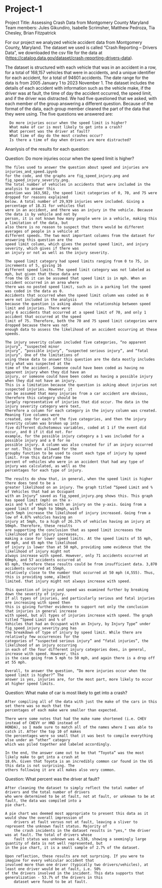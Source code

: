# Project-1
Project Title: Assessing Crash Data from Montgomery County Maryland
Team members: Jules Gikundiro, Isabelle Scrimsher, Matthew Pedroza, Tia Chesley, Brian Fitzpatrick

For our project we analyzed vehicle accident data from Montgomery County, Maryland. The dataset we used 
is called “Crash Reporting – Drivers Data”, we downloaded the csv file for the data at 
(https://catalog.data.gov/dataset/crash-reporting-drivers-data).

The dataset is structured with each vehicle that was in an accident in a row, for a total of 168,157 
vehicles that were in accidents, and a unique identifier for each accident, for a total of 94601 
accidents. The date range for the data is from 2005 January 1 to 2023 November 1. The dataset includes 
the details of each accident with information such as the vehicle make, if the driver was at fault, 
the time of day the accident occurred, the speed limit, and if the driver was distracted. We had five 
questioned that we asked, with each member of the group answering a different question. Because of the 
format of the data, each group member cleaned the part of the data that they were using. The five 
questions we answered are:

      Do more injuries occur when the speed limit is higher? 
      What make of car is most likely to get into a crash?
      What percent was the driver at fault?
      What time of day do the most crashes occur?
      Is there a time of day when drivers are more distracted?

Ananlysis of the results for each question:

Question: Do more injuries occur when the speed limit is higher?

	The files used to answer the question about speed and injuries are injuries_and_speed.ipynb 
	for the code, and the graphs are fig_speed_injury.png and fig_speed_injury_severity.png.
	The total number of vehicles in accidents that were included in the analysis to answer this 
	question was 163,502, the speed limit categories of 0, 70, and 75 were dropped for reasons explained 
	below. A total number of 29,939 injuries were included. Giving a percentage of 18.31 for vehicles that 
	were in an accident, and there was an injury in the vehicle. Because the data is by vehicle and not by 
	person, it is not known how many people were in a vehicle, making this a limitation of the data, but 
	also there is no reason to suspect that there would be different averages of people in a vehicle at 
	different speeds. The two most important columns from the dataset for answering this question are the 
	speed limit column, which gives the posted speed limit, and injury severity, which gives if there was 
	an injury or not as well as the injury severity. 
 
	The speed limit category had speed limits ranging from 0 to 75, in increments of 5, giving 16 
	different speed limits. The speed limit category was not labeled as mph, but given that these data are 
	from the US it can be assumed that speed limit is in mph. When an accident occurred in an area where 
	there was no posted speed limit, such as in a parking lot the speed was coded in the data as 0. 
	Accidents that occurred when the speed limit column was coded as 0 were not included in the analysis 
	because the question is asking about the relationship between speed limit and injuries. There were 
	only 6 accidents that occurred at a speed limit of 70, and only 1 accident that occurred at the speed 
	limit of 75. Therefore, both the 70 and 75 speed limit categories were dropped because there was not 
	enough data to assess the likelihood of an accident occurring at these speeds.
 
	The injury severity column included five categories, “no apparent injury”, “suspected minor 
	injury”, “possible injury”, “suspected serious injury”, and “fatal injury”. One of the limitations of 
	using these data to answer this question are the data mostly includes only what was suspected at the 
	time of the accident. Someone could have been coded as having no apparent injury when they did have an 
	injury, or someone could have been coded as having a possible injury when they did not have an injury. 
	This is a limitation because the question is asking about injuries not suspected injuries. However, it 
	can be assumed that many injuries from a car accident are obvious, therefore this category should be 
	largely representative of injuries that did occur. The data in the injury severity category were text, 
	therefore a column for each category in the injury column was created. Meaning five columns were 
	created, one for each of the five categories, and then the injury severity column was broken up into 
	five different dichotomous variables, coded at 1 if the event did occur, and 0 if it did not. For 
	example, for the possible injury category a 1 was included for a possible injury and a 0 for no 
	possible injury. A column was also created for if an injury occurred or not. This then allowed for the 
	groupby function to be used to count each type of injury by speed limit. From this dataframe the 
	percent of vehicles who were in an accident that had any type of injury was calculated, as well as the 
	percentages for each type of injury.
 
	The results do show that, in general, when the speed limit is higher there does tend to be a 
	greater likelihood on an injury. The graph titled “Speed Limit and % of Vehicles that had an Occupant 
	with an Injury” saved as fig_speed_injury.png shows this. This graph has speed limit (mph) on the x-
	axis and % of vehicles with an injury on the y-axis. Going from a speed limit of 5mph to 50mph, with 
	each 5mph increase the likelihood of injury increased. Going from a low of 4.87% vehicles having an 
	injury at 5mph, to a high of 26.37% of vehicles having an injury at 50mph. Therefore, these results 
	are supporting the conclusion that as speed limit increases the likelihood of an injury increases, 
	making a case for lower speed limits. At the speed limits of 55 mph, 60 mph, and 65 mph the likelihood 
	of injury is lower than at 50 mph, providing some evidence that the likelihood of injury might not 
	always increase with speed. However, only 71 accidents occurred at 60mph, and 57 accidents occurred at 
	65 mph, therefore these results could be from insufficient data. 3,870 accidents occurred at 55mph, 
	relatively close to the number that occurred at 50 mph (4,555). Thus, this is providing some, albeit 
	limited. that injury might not always increase with speed.
 
	This question of injury and speed was examined further by breaking down the severity of injury. 
	If all types of injuries, and particularly serious and fatal injuries are increasing with speed then 
	this is giving further evidence to support not only the conclusion that injuries in general increase 
	with speed, but all types of injuries increase with speed. The graph titled “Speed Limit and % of 
	Vehicles that had an Occupant with an Injury, by Injury Type” under fig_speed_injury_severity.png has 
	the breakdown of type of injury by speed limit. While there are relatively few occurrences for the 
	categories of “suspected serious injury” and “fatal injuries”, the likelihood of an injury occurring 
	in each of the four different injury categories does, in general, increase with speed. However, this 
	is the case going from 5 mph to 50 mph, and again there is a drop off at 55 mph.
 
	Overall, to answer the question, “Do more injuries occur when the speed limit is higher?” The 
	answer is yes, injuries are, for the most part, more likely to occur at higher speed limits.

Question: What make of car is most likely to get into a crash?

	After compiling all of the data with just the make of the cars in this set there was so much that the 
	percentages of each make were smaller than expected. 

	There were some notes that had the make name shortened (i.e. CHEV instead of CHEVY or HND instead of 
 	HONDA), so I made sure to match all of the names where I was able to catch it. After the top 10 of makes 
  	the percentages were so small that it was best to compile everything else under an “other” category 
   	which was piled together and labeled accordingly. 

	In the end, the answer came out to be that “Toyota” was the most likely make to get into a crash at 
 	18.6%. Given that Toyota is an incredibly common car found in the US this data is not surprising. The 
  	others following it are all makes also very common. 

Question: What percent was the driver at fault?

 	After cleaning the dataset to simply reflect the total number of drivers and the total number of drivers 
  	who were determined to be at fault, not at fault, or unknown to be at fault, the data was compiled into a 
   	pie chart. 

	A pie chart was deemed most appropriate to present this data as it would show the overall impression of 
     	drivers at fault versus not at fault, leaving a sliver to represent the unknown fault status. Majority of 
      	the crash incidents in the dataset results in "yes," the driver was at fault. The total of drivers whose 
       	fault status was unknown was 4,538, showing a seemingly large quantity of data is not well represented, but
	in the pie chart, it is a small sample of 2.7% of the dataset. 

 	Upon reflection, these results are not surprsing. If you were to imagine for every vehicular accident that 
  	involved more than one driver (typically two drivers/vehicles), at least one driver would be at fault, i.e. 50% 
   	of the drivers involved in the incident. This data supports that generalization - 53.7% of the drivers in this 
    	dataset were found to be at fault. 


